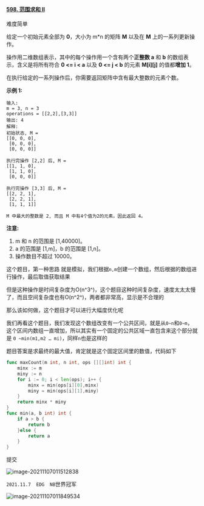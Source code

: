 #### [598. 范围求和 II](https://leetcode-cn.com/problems/range-addition-ii/)

难度简单

给定一个初始元素全部为 **0**，大小为 m*n 的矩阵 **M** 以及在 **M** 上的一系列更新操作。

操作用二维数组表示，其中的每个操作用一个含有两个**正整数 a** 和 **b** 的数组表示，含义是将所有符合 **0 <= i < a** 以及 **0 <= j < b** 的元素 **M[i][j]** 的值都**增加 1**。

在执行给定的一系列操作后，你需要返回矩阵中含有最大整数的元素个数。

**示例 1:**

```
输入: 
m = 3, n = 3
operations = [[2,2],[3,3]]
输出: 4
解释: 
初始状态, M = 
[[0, 0, 0],
 [0, 0, 0],
 [0, 0, 0]]

执行完操作 [2,2] 后, M = 
[[1, 1, 0],
 [1, 1, 0],
 [0, 0, 0]]

执行完操作 [3,3] 后, M = 
[[2, 2, 1],
 [2, 2, 1],
 [1, 1, 1]]

M 中最大的整数是 2, 而且 M 中有4个值为2的元素。因此返回 4。
```

**注意:**

1. m 和 n 的范围是 [1,40000]。
2. a 的范围是 [1,m]，b 的范围是 [1,n]。
3. 操作数目不超过 10000。



这个题目，第一种思路 就是模拟，我们根据`n,m`创建一个数组，然后根据的数组进行操作，最后取值获取结果

但是这种操作是时间复杂度为O(n^3^)，这个题目这种时间复杂度，速度太太太慢了，而且空间复杂度也有O(n^2^)，两者都非常高，显示是不合理的

那么该如何做，这个题目才可以进行大幅度优化呢

我们再看这个题目，我们发现这个数组改变有一个公共区间，就是从`0~n`和`0~m`，这个区间内数组一直增加，所以其实有一个固定的公共区域一直包含来这个部分就是 `0 ~min(m1,m2 … mi)`，同样`n`也是这样的

题目答案是求最终的最大值，肯定就是这个固定区间里的数值，代码如下

```go
func maxCount(m int, n int, ops [][]int) int {
	minx := m
	miny := n
	for i := 0; i < len(ops); i++ {
		minx = min(ops[i][0],minx)
		miny = min(ops[i][1],miny)
	}
	return minx * miny
}
func min(a, b int) int {
	if a > b {
		return b
	}else {
		return a
	}
}
```



提交

![image-20211107011512838](https://typra-pictures.oss-cn-beijing.aliyuncs.com/imgs/image-20211107011512838.png)

`2021.11.7  EDG  NB`世界冠军

![image-20211107011849534](https://typra-pictures.oss-cn-beijing.aliyuncs.com/imgs/image-20211107011849534.png)

